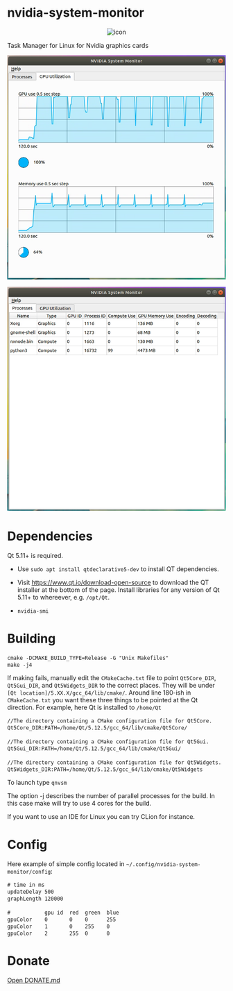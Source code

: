 # nvidia-system-monitor
<div style="text-align: center;">
    <img src="icon.png" alt="icon" width="256" height="256"/>
</div>

Task Manager for Linux for Nvidia graphics cards

![](pics/utilization.png)

![](pics/processes.png)

# Dependencies
Qt 5.11+ is required.
* Use `sudo apt install qtdeclarative5-dev` to install QT dependencies.
* Visit https://www.qt.io/download-open-source to download the QT installer at the bottom of the page. 
Install libraries for any version of Qt 5.11+ to whereever, e.g. `/opt/Qt`.

* `nvidia-smi`

# Building
```
cmake -DCMAKE_BUILD_TYPE=Release -G "Unix Makefiles"
make -j4
```
If making fails, manually edit the `CMakeCache.txt` file to point `Qt5Core_DIR`, `Qt5Gui_DIR`, and `Qt5Widgets_DIR` to the correct places. They will be under `[Qt location]/5.XX.X/gcc_64/lib/cmake/`.
Around line 180-ish in `CMakeCache.txt` you want these three things to be pointed at the Qt direction.
For example, here Qt is installed to `/home/Qt`

```
//The directory containing a CMake configuration file for Qt5Core.
Qt5Core_DIR:PATH=/home/Qt/5.12.5/gcc_64/lib/cmake/Qt5Core/
   
//The directory containing a CMake configuration file for Qt5Gui.
Qt5Gui_DIR:PATH=/home/Qt/5.12.5/gcc_64/lib/cmake/Qt5Gui/

//The directory containing a CMake configuration file for Qt5Widgets.
Qt5Widgets_DIR:PATH=/home/Qt/5.12.5/gcc_64/lib/cmake/Qt5Widgets
```

To launch type `qnvsm`

The option -j describes the number of parallel processes for the build. In this case make will try to use 4 cores for the build.

If you want to use an IDE for Linux you can try CLion for instance.

# Config
Here example of simple config located in `~/.config/nvidia-system-monitor/config`:
```
# time in ms
updateDelay 500
graphLength 120000

#           gpu id  red  green  blue
gpuColor    0       0    0      255
gpuColor    1       0    255    0
gpuColor    2       255  0      0
```

# Donate
[Open DONATE.md](DONATE.md)
